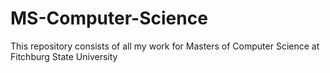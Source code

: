 # MS-Computer-Science
This repository consists of all my work for Masters of Computer Science at Fitchburg State University
